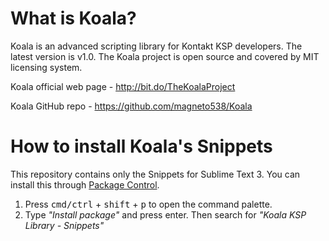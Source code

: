 # What is Koala?
Koala is an advanced scripting library for Kontakt KSP developers.
The latest version is v1.0.
The Koala project is open source and covered by MIT licensing system.

Koala official web page - http://bit.do/TheKoalaProject

Koala GitHub repo - https://github.com/magneto538/Koala

# How to install Koala's Snippets
This repository contains only the Snippets for Sublime Text 3. You can install this through [Package Control](https://packagecontrol.io/installation).

1. Press <kbd>cmd/ctrl</kbd> + <kbd>shift</kbd> + <kbd>p</kbd> to open the command palette.
2. Type *"Install package"* and press enter. Then search for *"Koala KSP Library - Snippets"*


